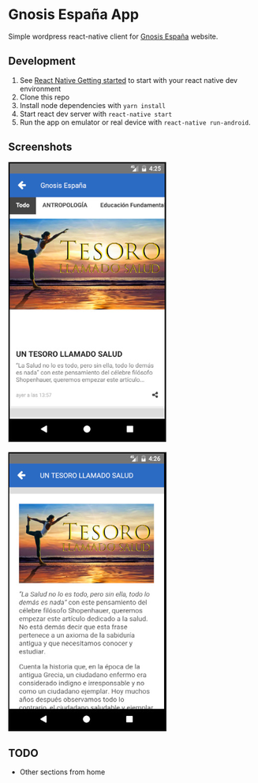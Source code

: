 # Gnosis España App

Simple wordpress react-native client for [Gnosis España](http://gnosisespaña.es) website.


## Development

1. See [React Native Getting started](https://facebook.github.io/react-native/docs/getting-started.html#content) to start with your react native dev environment
2. Clone this repo
3. Install node dependencies with `yarn install`
4. Start react dev server with `react-native start`
5. Run the app on emulator or real device with `react-native run-android`.

## Screenshots

![Home View](/screenshots/home.jpg?raw=true "Home View")
<br>
<br>
![Post View](/screenshots/post_view.jpg?raw=true "Post View")

## TODO

* Other sections from home
